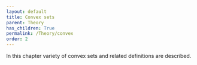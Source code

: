 ```yaml
---
layout: default
title: Convex sets
parent: Theory
has_children: True
permalink: /Theory/convex
order: 2
---
```


In this chapter variety of convex sets and related definitions are described.